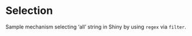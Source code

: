 Selection
================

Sample mechanism selecting ‘all’ string in Shiny by using `regex` via
`filter`.
